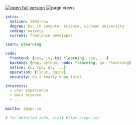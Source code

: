 [![open full version](https://badgen.net/badge/open/full%20version/27D5AC)](https://xpc.im/)
![page views](https://komarev.com/ghpvc/?username=xiaopc&color=brightgreen&label=page%20views)

```yaml
intro:
  netizen: 2003-now
  degree: bsc in computer science, sichuan university
  coding: naively
  current: freelance developer

learn: &learning

code:
  frontend: {css, js, ts: *learning, vue, ...}
  backend: {php, python, node: *learning, go: *learning}
  native: {c, cpp, qt, ...}
  operation: {linux, nginx}
  security: do i really know this?

interests:
  - user experience
  - data science
  - ...

mailto: i@xpc.im

# for detailed info, visit https://xpc.im/
```
